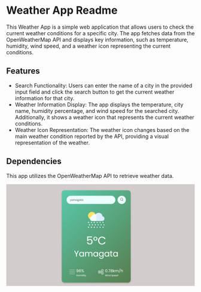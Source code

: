 # Weather App Readme
This Weather App is a simple web application that allows users to check the current weather conditions for a specific city. The app fetches data from the OpenWeatherMap API and displays key information, such as temperature, humidity, wind speed, and a weather icon representing the current conditions.

## Features
- Search Functionality: Users can enter the name of a city in the provided input field and click the search button to get the current weather information for that city.
- Weather Information Display: The app displays the temperature, city name, humidity percentage, and wind speed for the searched city. Additionally, it shows a weather icon that represents the current weather conditions.
- Weather Icon Representation: The weather icon changes based on the main weather condition reported by the API, providing a visual representation of the weather.

## Dependencies
This app utilizes the OpenWeatherMap API to retrieve weather data.

![alt text](https://github.com/GirindraDA/Weather-App/blob/main/images/weather_show.png?raw=true)
